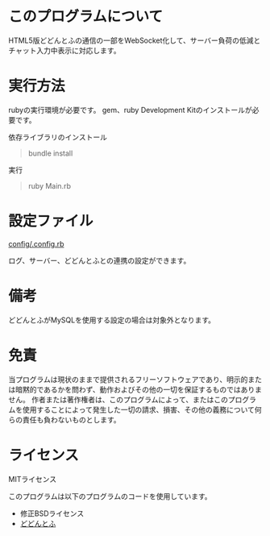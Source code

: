 # このプログラムについて

HTML5版どどんとふの通信の一部をWebSocket化して、サーバー負荷の低減とチャット入力中表示に対応します。

# 実行方法

rubyの実行環境が必要です。
gem、ruby Development Kitのインストールが必要です。

依存ライブラリのインストール
> bundle install

実行
> ruby Main.rb

# 設定ファイル

[config/.config.rb](config/.config.rb)

ログ、サーバー、どどんとふとの連携の設定ができます。

# 備考
どどんとふがMySQLを使用する設定の場合は対象外となります。

# 免責

当プログラムは現状のままで提供されるフリーソフトウェアであり、明示的または暗黙的であるかを問わず、動作およびその他の一切を保証するものではありません。
作者または著作権者は、このプログラムによって、またはこのプログラムを使用することによって発生した一切の請求、損害、その他の義務について何らの責任も負わないものとします。

# ライセンス

MITライセンス

このプログラムは以下のプログラムのコードを使用しています。

* 修正BSDライセンス
* [どどんとふ](http://www.dodontof.com)